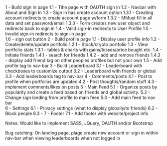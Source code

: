 1 - Build sign in page
    1.1 - Title page with OAUTH sign in
    1.2 - Navbar with About and Sign In
    1.3 - Sign in has create account option
        1.3.1 - Creating account redirects to create account page w/form
        1.3.2 - MMust fill in all data and set password/email
        1.3.3 - Form creates new user object and redirects back to sign in
    1.4 - Valid sign-in redirects to User Profile
    1.5 - Invalid sign-in redirects to sign-in page  
    1.6 - sign out button
2 - Build profile page
    1.1 - Display user profile info
    1.2 - Create/delete/update portfolio
        1.2.1 - Stock/crypto portfolio
    1.3 - View portfolio stats
        1.3.1 - tables & charts with gains/losses/price bought etc.
    1.4 - Initiate friends
        1.4.1 - search for friends
        1.4.2 - add and remove friends
        1.4.3 - display add friend tag on other peoples profiles but not your own
    1.5 - Add profile tag to nav-bar 
3 - Build Leaderboard
    3.1 - Leaderboard with checkboxes to customize output
    3.2 - Leaderboard with friends or global
    3.3 - Add leaderboards tag to nav-bar
4 - Comments/posts
    4.1 - Post to profile when portfolios are updated
    4.2 - Post thoughts/random stuff
    4.3 - implement comments/likes on posts 
5 - Main Feed
    5.1 - Organize posts by popularity and create a feed based on friends and global activity.
    5.2 - Change sign landing from profile to main feed
    5.3 - Add main feed to nav bar  
6 - Settings
    6.1 - Privacy settings (what to display globally/to friends)
    6.2 - Block people
    6.3 - 
7 - Footer
    7.1 - Add footer with website/project info

Notes: Would like to implement SASS, JQuery, OAUTH and/or Bootstrap

Bug catching:
On landing page, plage create new account or sign in within nav-bar when viewing leaderboards when not logged in